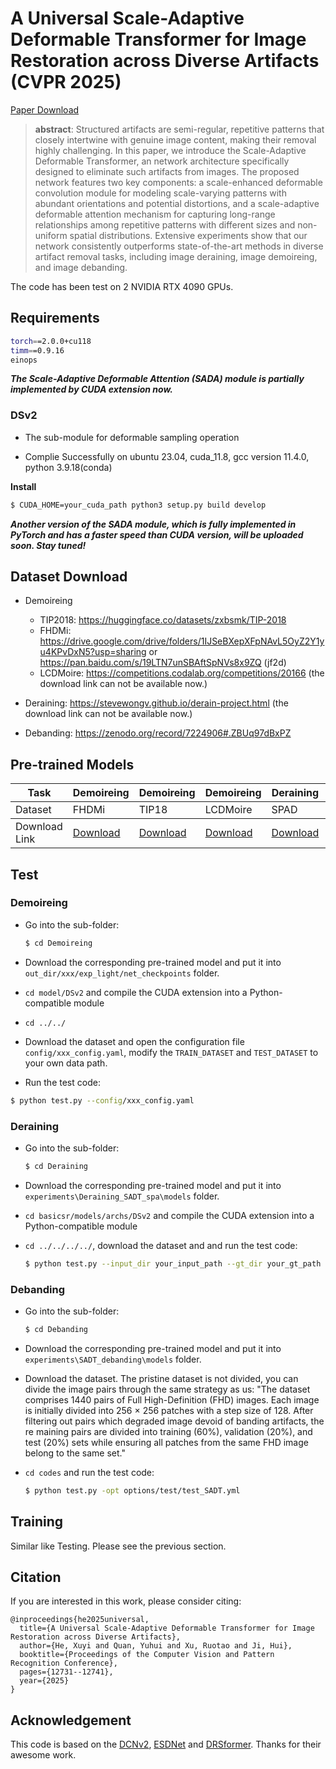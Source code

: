 # A Universal Scale-Adaptive Deformable Transformer for Image Restoration across Diverse Artifacts (CVPR 2025)



[Paper Download](https://openaccess.thecvf.com/content/CVPR2025/html/He_A_Universal_Scale-Adaptive_Deformable_Transformer_for_Image_Restoration_across_Diverse_CVPR_2025_paper.html)

> **abstract**: Structured artifacts are semi-regular, repetitive patterns that closely intertwine with genuine image content, making their removal highly challenging. In this paper, we introduce the Scale-Adaptive Deformable Transformer, an network architecture specifically designed to eliminate such artifacts from images. The proposed network features two key components: a scale-enhanced deformable convolution module for modeling scale-varying patterns with abundant orientations and potential distortions, and a scale-adaptive deformable attention mechanism for capturing long-range relationships among repetitive patterns with different sizes and non-uniform spatial distributions. Extensive experiments show that our network consistently outperforms state-of-the-art methods in diverse artifact removal tasks, including image deraining, image demoireing, and image debanding.



The code has been test on 2 NVIDIA RTX 4090 GPUs.

## Requirements

```bash
torch==2.0.0+cu118
timm==0.9.16
einops
```

***The Scale-Adaptive Deformable Attention (SADA) module is partially implemented by CUDA extension now.***

### DSv2

- The sub-module for deformable sampling operation

- Complie Successfully on ubuntu 23.04, cuda_11.8, gcc version 11.4.0, python 3.9.18(conda)

**Install**

```bash
$ CUDA_HOME=your_cuda_path python3 setup.py build develop
```

 ***Another version of the SADA module, which is fully implemented in PyTorch and has a faster speed than CUDA version, will be uploaded soon. Stay tuned!***



## Dataset Download

- Demoireing
  - TIP2018: https://huggingface.co/datasets/zxbsmk/TIP-2018
  - FHDMi: https://drive.google.com/drive/folders/1IJSeBXepXFpNAvL5OyZ2Y1yu4KPvDxN5?usp=sharing or https://pan.baidu.com/s/19LTN7unSBAftSpNVs8x9ZQ (jf2d)
  - LCDMoire: https://competitions.codalab.org/competitions/20166 (the download link can not be available now.)

- Deraining: https://stevewongv.github.io/derain-project.html (the download link can not be available now.)
- Debanding: https://zenodo.org/record/7224906#.ZBUq97dBxPZ



## Pre-trained Models

<table>
<thead>
  <tr>
    <th>Task</th>
    <th>Demoireing</th>
    <th>Demoireing</th>
    <th>Demoireing</th>
    <th>Deraining</th>
    <th>Debanding</th>
  </tr>
</thead>
<tbody>
  <tr>
    <td>Dataset</td>
    <td>FHDMi  </td>
    <td> TIP18  </td>
    <td> LCDMoire </td>
    <td> SPAD  </td>
    <td>  DID </td>
  </tr>
</tbody>
<tbody>
  <tr>
    <td>Download Link</td>
    <td> <a href="https://drive.google.com/file/d/18bebD6Npm5S4h3KStP2vhQ6l3WWZhJN3/view?usp=sharing">Download</a> </td>
    <td> <a href="https://drive.google.com/file/d/1mkMJfZCXnNLWBCgY0o8LVDHv0PdLgsb8/view?usp=sharing">Download</a> </td>
    <td> <a href="https://drive.google.com/file/d/1p_LGJjUqIIPiCumtguGUjLMj7CpwDIhD/view?usp=sharing">Download</a> </td>
    <td> <a href="https://drive.google.com/file/d/1arfwmNYpj8HszfaW0a2HYUmqsFA23Iz0/view?usp=sharing">Download</a> </td>
    <td> <a href="https://drive.google.com/file/d/1ypzrmLbZBomvaSvY8B2ZhXoexVlBdU3R/view?usp=sharing">Download</a> </td>
  </tr>
</tbody>
</table>



## Test

### Demoireing

- Go into the sub-folder:

  ```bash
  $ cd Demoireing
  ```

- Download the corresponding pre-trained model and put it into `out_dir/xxx/exp_light/net_checkpoints` folder.

- `cd model/DSv2`  and compile the CUDA extension into a Python-compatible module
- `cd ../../`
- Download the dataset and open the configuration file `config/xxx_config.yaml`, modify the `TRAIN_DATASET` and `TEST_DATASET`  to your own data path.

- Run the test code:

```bash
$ python test.py --config/xxx_config.yaml
```

### Deraining

- Go into the sub-folder:

  ```bash
  $ cd Deraining
  ```

- Download the corresponding pre-trained model and put it into `experiments\Deraining_SADT_spa\models` folder.

- `cd basicsr/models/archs/DSv2`  and compile the CUDA extension into a Python-compatible module

- `cd ../../../../`, download the dataset and and run the test code:

  ```bash
  $ python test.py --input_dir your_input_path --gt_dir your_gt_path --result_dir your_result_dir
  ```

### Debanding

- Go into the sub-folder:

  ```bash
  $ cd Debanding
  ```

- Download the corresponding pre-trained model and put it into `experiments\SADT_debanding\models` folder.

- Download the dataset. The pristine dataset is not divided, you can divide the image pairs through the same strategy as us: "The dataset comprises 1440 pairs of Full High-Definition (FHD) images. Each image is initially divided into 256 $\times$ 256 patches with a step size of 128. After filtering out pairs which degraded image devoid of banding artifacts, the re maining pairs are divided into training (60%), validation (20%), and test (20%) sets while ensuring all patches from the same FHD image belong to the same set."

- `cd codes` and run the test code:

  ```bash
  $ python test.py -opt options/test/test_SADT.yml
  ```

  

## Training

Similar like Testing. Please see the previous section.



## Citation

If you are interested in this work, please consider citing:

```
@inproceedings{he2025universal,
  title={A Universal Scale-Adaptive Deformable Transformer for Image Restoration across Diverse Artifacts},
  author={He, Xuyi and Quan, Yuhui and Xu, Ruotao and Ji, Hui},
  booktitle={Proceedings of the Computer Vision and Pattern Recognition Conference},
  pages={12731--12741},
  year={2025}
}
```



## Acknowledgement

This code is based on the [DCNv2](https://github.com/CharlesShang/DCNv2), [ESDNet](https://github.com/CVMI-Lab/UHDM) and [DRSformer](https://github.com/cschenxiang/DRSformer). Thanks for their awesome work.
